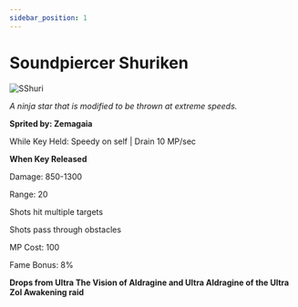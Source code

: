 ```yaml
---
sidebar_position: 1
---
```


# Soundpiercer Shuriken

![SShuri](https://vwiki.valorserver.com/api/item/picture/soundpiercer%20shuriken)

<i>A ninja star that is modified to be thrown at extreme speeds.</i>

**Sprited by: Zemagaia**

While Key Held: Speedy on self | Drain 10 MP/sec

**When Key Released**

Damage: 850-1300

Range: 20

Shots hit multiple targets

Shots pass through obstacles

MP Cost: 100

Fame Bonus: 8%

**Drops from Ultra The Vision of Aldragine and Ultra Aldragine of the Ultra Zol Awakening raid**
